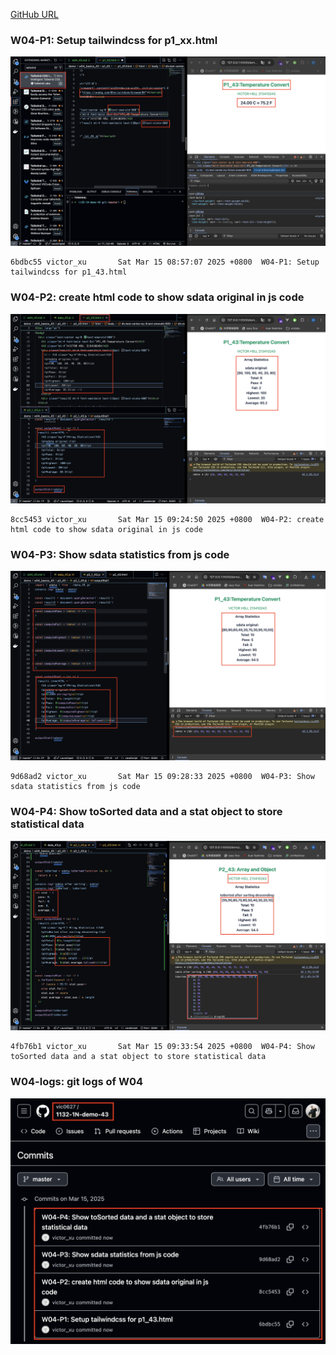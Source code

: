 [GitHub URL](https://github.com/vic0627/1132-1N-demo-43)

### W04-P1: Setup tailwindcss for p1_xx.html
 
![](w04-p1.png)
 
```
6bdbc55 victor_xu       Sat Mar 15 08:57:07 2025 +0800  W04-P1: Setup tailwindcss for p1_43.html
```

### W04-P2: create html code to show sdata original in js code
 
![](w04-p2.png)
 
```
8cc5453 victor_xu       Sat Mar 15 09:24:50 2025 +0800  W04-P2: create html code to show sdata original in js code
```

### W04-P3: Show sdata statistics from js code
 
![](w04-p3.png)
 
```
9d68ad2 victor_xu       Sat Mar 15 09:28:33 2025 +0800  W04-P3: Show sdata statistics from js code
```

### W04-P4: Show toSorted data and a stat object to store statistical data
 
![](w04-p4.png)
 
```
4fb76b1 victor_xu       Sat Mar 15 09:33:54 2025 +0800  W04-P4: Show toSorted data and a stat object to store statistical data
```

### W04-logs: git logs of W04
 
![](w04-logs.png)